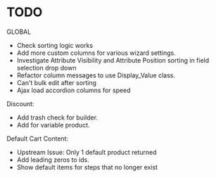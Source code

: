 # TODO

GLOBAL
- Check sorting logic works
- Add more custom columns for various wizard settings.
- Investigate Attribute Visibility and Attribute Position sorting in field
selection drop down
- Refactor column messages to use Display_Value class.
- Can't bulk edit after sorting
- Ajax load accordion columns for speed

Discount:
- Add trash check for builder.
- Add for variable product.

Default Cart Content:
- Upstream Issue: Only 1 default product returned
- Add leading zeros to ids.
- Show default items for steps that no longer exist